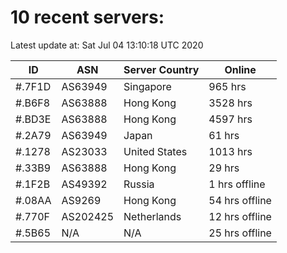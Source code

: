 # 10 recent servers:

Latest update at: Sat Jul 04 13:10:18 UTC 2020

| ID | ASN | Server Country | Online |
| -- | --- | -------------- | ------ |
| #.7F1D | AS63949 | Singapore | 965 hrs |
| #.B6F8 | AS63888 | Hong Kong | 3528 hrs |
| #.BD3E | AS63888 | Hong Kong | 4597 hrs |
| #.2A79 | AS63949 | Japan | 61 hrs |
| #.1278 | AS23033 | United States | 1013 hrs |
| #.33B9 | AS63888 | Hong Kong | 29 hrs |
| #.1F2B | AS49392 | Russia | 1 hrs offline |
| #.08AA | AS9269 | Hong Kong | 54 hrs offline |
| #.770F | AS202425 | Netherlands | 12 hrs offline |
| #.5B65 | N/A | N/A | 25 hrs offline |

